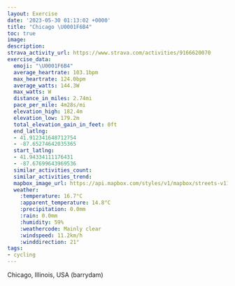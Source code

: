 ```yaml
---
layout: Exercise
date: '2023-05-30 01:13:02 +0000'
title: "Chicago \U0001F6B4"
toc: true
image:
description:
strava_activity_url: https://www.strava.com/activities/9166620070
exercise_data:
  emoji: "\U0001F6B4"
  average_heartrate: 103.1bpm
  max_heartrate: 124.0bpm
  average_watts: 144.3W
  max_watts: W
  distance_in_miles: 2.74mi
  pace_per_mile: 4m28s/mi
  elevation_high: 182.4m
  elevation_low: 179.2m
  total_elevation_gain_in_feet: 0ft
  end_latlng:
  - 41.912341648712754
  - -87.65274642035365
  start_latlng:
  - 41.94334111176431
  - -87.67699643969536
  similar_activities_count:
  similar_activities_trend:
  mapbox_image_url: https://api.mapbox.com/styles/v1/mapbox/streets-v11/static/path-5+787af2-1.0(qw~~FlucvOdB%3Ft%40ClEE%7CABpCI%7CCEnA%40dEKdVYj%40Gv%40AT%40d%40QPMhGoHjFuGtDiE~CwDn%40%7B%40vJkOvBaD~GyK%7CCwEzGqKhBoCp%40s%40fAqBtHoL%60CgDbBoCnBuCnAuBpHoL~C_F),pin-s-s+e5b22e(-87.67847,41.94185),pin-s-f+89ae00(-87.65438000000005,41.91434)/auto/800x800?access_token=pk.eyJ1Ijoiam9zaGJlY2ttYW4iLCJhIjoiY205eWR2aDd1MWZ6djJrbXc4a3M0bWZleiJ9.XiG9OWkNcZk2QzjJbxLB4A
  weather:
    :temperature: 16.7°C
    :apparent_temperature: 14.8°C
    :precipitation: 0.0mm
    :rain: 0.0mm
    :humidity: 59%
    :weathercode: Mainly clear
    :windspeed: 11.2km/h
    :winddirection: 21°
tags:
- cycling
---
```

Chicago, Illinois, USA (barrydam)
